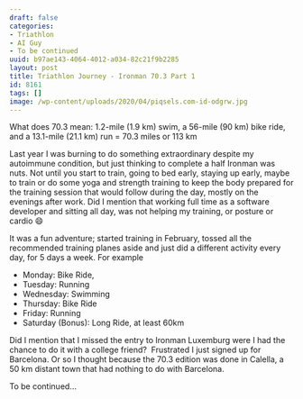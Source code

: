 ```yaml
---
draft: false
categories:
- Triathlon
- AI Guy
- To be continued
uuid: b97ae143-4064-4012-a034-82c21f9b2285
layout: post
title: Triathlon Journey - Ironman 70.3 Part 1
id: 8161
tags: []
image: /wp-content/uploads/2020/04/piqsels.com-id-odgrw.jpg
---
```


What does 70.3 mean: 1.2-mile (1.9 km) swim, a 56-mile (90 km) bike ride, and a 13.1-mile (21.1 km) run = 70.3 miles or 113 km

Last year I was burning to do something extraordinary despite my autoimmune condition, but just thinking to complete a half Ironman was nuts. Not until you start to train, going to bed early, staying up early, maybe to train or do some yoga and strength training to keep the body prepared for the training session that would follow during the day, mostly on the evenings after work. Did I mention that working full time as a software developer and sitting all day, was not helping my training, or posture or cardio 😄

It was a fun adventure; started training in February, tossed all the recommended training planes aside and just did a different activity every day, for 5 days a week. For example

- Monday: Bike Ride,
- Tuesday: Running
- Wednesday: Swimming
- Thursday: Bike Ride
- Friday: Running
- Saturday (Bonus): Long Ride, at least 60km

Did I mention that I missed the entry to Ironman Luxemburg were I had the chance to do it with a college friend?&nbsp; Frustrated I just signed up for Barcelona. Or so I thought because the 70.3 edition was done in Calella, a 50 km distant town that had nothing to do with Barcelona.

To be continued...

